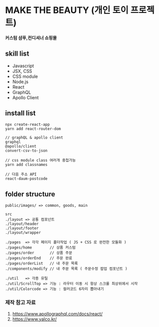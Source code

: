 # MAKE THE BEAUTY (개인 토이 프로젝트)

#### 커스텀 샴푸,컨디셔너 쇼핑몰

## skill list

- Javascript
- JSX, CSS
- CSS module
- Node.js
- React
- GraphQL
- Apollo Client

## install list

```
npx create-react-app
yarn add react-router-dom

// graphQL & apollo client
graphql
@apollo/client
convert-csv-to-json

// css module class 여러개 중첩가능
yarn add classnames

// 다음 주소 API
react-daum-postcode
```

## folder structure

```
public/images/ => common, goods, main

src
./layout => 공통 컴포넌트
./layout/header
./layout/footer
./layout/wrapper

./pages  => 각각 페이지 폴더작업 ( JS + CSS 로 완전한 모듈화 )
./pages/home        // 상품 커스텀
./pages/order       // 상품 주문
./pages/orderEnd    // 주문 완료
./pages/orderList   // 내 주문 목록
./components/modify // 내 주문 목록 ( 주문수정 팝업 컴포넌트 )

./util   => 각종 유틸
./util/ScrollTop => 기능 : 라우터 이동 시 항상 스크롤 최상위에서 시작
./util/Colorcode => 기능 : 컬러코드 6자리 뽑아내기
```

### 제작 참고 자료

1. https://www.apollographql.com/docs/react/
2. https://www.yalco.kr/
